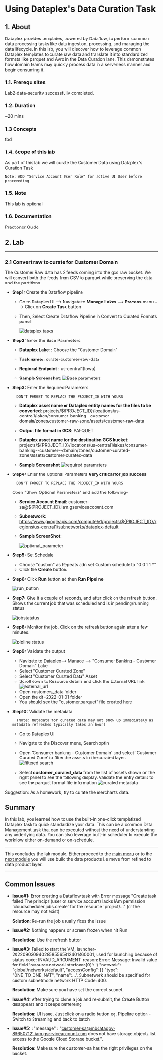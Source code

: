 # Using Dataplex's Data Curation Task

## 1. About

Dataplex provides templates, powered by Dataflow, to perform common data processing tasks like data ingestion, processing, and managing the data lifecycle. In this lab, you will discover how to leverage common Dataplex templates to curate raw data and translate it into standardized formats like parquet and Avro in the Data Curation lane. This demonstrates how domain teams may quickly process data in a serverless manner and begin consuming it. 

### 1.1. Prerequisites
Lab2-data-security successfully completed.

### 1.2. Duration
~20 mins

### 1.3 Concepts
tbd

### 1.4. Scope of this lab
As part of this lab we will curate the Customer Data using Dataplex's Curation Task 

    Note: ADD "Service Account User Role" for active UI User before proceeeding


### 1.5. Note
This lab is optional

### 1.6. Documentation
[Practioner Guide](https://cloud.google.com/dataplex/docs/task-templates)

## 2. Lab
<hr>

### 2.1 Convert raw to curate for Customer Domain 

The Customer Raw data has 2 feeds coming into the gcs raw bucket. We will convert both the feeds from CSV to parquet while preserving the data and the partitions. 

- **Step1:** Create the Dataflow pipeline 
    - Go to Dataplex UI --> Navigate to **Manage Lakes** --> **Process** menu --> Click on **Create Task** button 

    - Then, Select Create Dataflow Pipeline  in Convert to Curated Formats panel

        ![dataplex tasks](/data-mesh-banking-labs/lab3-data-curation/resources/imgs/dataplex-tasks.png)

- **Step2:** Enter the Base  Parameters 

    - **Dataplex Lake:** : Choose the "Customer Domain" 

    - **Task name:**: curate-customer-raw-data
    
    - **Regional Endpoint** : us-central1(Iowa) 

    - **Sample Screenshot**:
        ![Base parameters](/data-mesh-banking-labs/lab3-data-curation/resources/imgs/base-parameter.png)


- **Step3:** Enter the Required Parameters 
   
        DON'T FORGET TO REPLACE THE PROJECT_ID WITH YOURS
    
    - **Dataplex asset name or Dataplex entity names for the files to be converted**: projects/${PROJECT_ID}/locations/us-central1/lakes/consumer-banking--customer--domain/zones/customer-raw-zone/assets/customer-raw-data

    - **Output file format in GCS**: PARQUET
    
    - **Dataplex asset name for the destination GCS bucket**: projects/${PROJECT_ID}/locations/us-central1/lakes/consumer-banking--customer--domain/zones/customer-curated-zone/assets/customer-curated-data

    - **Sample Screenshot** 
        ![required parameters](/data-mesh-banking-labs/lab3-data-curation/resources/imgs/required_parameters.png)

- **Step4:** Enter the Optional Parameters **Very critical for job success**

        DON'T FORGET TO REPLACE THE PROJECT_ID WITH YOURS
     Open "Show Optional Parameters" and add the following-
    - **Service Account Email**: customer-sa@${PROJECT_ID}.iam.gserviceaccount.com
    - **Subnetwork**: https://www.googleapis.com/compute/v1/projects/${PROJECT_ID}/regions/us-central1/subnetworks/dataplex-default
    - **Sample ScreenShot**:

        ![optional_parameter](/data-mesh-banking-labs/lab3-data-curation/resources/imgs/Optional-parameter.png)

- **Step5:** Set Schedule <br>

    - Choose "custom" as Repeats adn set Custom schedule to "0 0 1 1 *"
    - Click the **Create** button.  

- **Step6:** Click **Run** button ad then **Run Pipeline**

     ![run_button](/data-mesh-banking-labs/lab3-data-curation/resources/imgs/run_button.png)

- **Step7:** Give it a couple of seconds, and after click on the refresh button. Shows the current job that was scheduled and is in pending/running status


    ![jobstatatus](/data-mesh-banking-labs/lab3-data-curation/resources/imgs/job_status.png)

- **Step8:** Monitor the job. Click on the refresh button again after a few minutes. 

    ![pipline status](/data-mesh-banking-labs/lab3-data-curation/resources/imgs/monitor_pipeline.png)

- **Step9:** Validate the output 

    - Navigate to Dataplex--> Manage --> "Consumer Banking - Customer Domain" Lake
    - Select "Customer Curated Zone" 
    - Select "Customer Curated Data" Asset 
    - Scroll down to Resource details and click the External URL link
        ![external_url](/data-mesh-banking-labs/lab3-data-curation/resources/imgs/external_url.png)
    - Open customers_data folder 
    - Open the dt=2022-01-01 folder
    - You should see the "customer.parquet" file created here

- **Step10:** Validate the metadata 

        (Note: Metadata for curated data may not show up immediately as metadata refreshes typically takes an hour)

    - Go to Dataplex UI 

    - Navigate to the Discover menu, Search optin 

    - Open 'Consumer banking - Customer Domain' and select 'Customer Curated Zone' to filter the assets in the curated layer. 
     ![filtered search](/data-mesh-banking-labs/lab3-data-curation/resources/imgs/filter_search.png)

    - Select **customer_curated_data** from the list of assets shown on the right panel to see the following display. Validate the entry details to see the parquet format file information 
    ![curated metadata](/data-mesh-banking-labs/lab3-data-curation/resources/imgs/curated_metadata.png)

Suggestion: As a homework, try to curate the merchants data.  

## Summary 
In this lab, you learned how to use the built-in one-click templatized Dataplex task to quick standardize your data. This can be a common Data Management task that can be executed without the need of understanding any underlying data. You can also leverage built-in scheduler to execute the workflow either on-demand or on-schedule. 

<hr>

This concludes the lab module. Either proceed to the [main menu](../README.md) or to the [next module](../lab4-data-products/README.md) you will use build the data products i.e move from refined to data product layer. 

<hr>



## Common Issues

- **Issue#1:** Error creating a Dataflow task with Error message "Create task failed The principal(user or service account) lacks IAm permission 'cloudscheduler.jobs.create' for the resource 'project/..." (or the resource may not exist)

    **Solution**: Re-run the job usually fixes the issue 

- **Issue#2:** Nothing happens or screen frozen when hit Run 
  
  **Resolution**: Use the refresh button 

- **Issue#3:** Failed to start the VM, launcher-20220903094028585565812401460001, used for launching because of status code: INVALID_ARGUMENT, reason: Error: Message: Invalid value for field 'resource.networkInterfaces[0]': '{ "network": "global/networks/default", "accessConfig": [{ "type": "ONE_TO_ONE_NAT", "name":...'. Subnetwork should be specified for custom subnetmode network HTTP Code: 400.

    **Resolution**: Make sure you have set the correct subnet. 

- **Issue#4:** After trying to clone a job and re-submit, the Create Button disappears and it keeps buffereing

    **Resolution**: UI issue.  Just click on a radio button eg. Pipeline option - Switch to Streaming and back to batch

- **Issue#5:** :  "message" : "customer-sa@mbdatagov-896507121.iam.gserviceaccount.com does not have storage.objects.list access to the Google Cloud Storage bucket.",

    **Resolution**: Make sure the customer-sa has the right privileges on the bucket. 